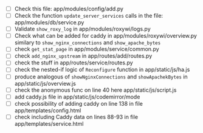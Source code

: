 - [ ] Check this file: app/modules/config/add.py
- [ ] Check the function `update_server_services` calls in the file: app/modules/db/service.py
- [ ] Validate `show_roxy_log` in app/modules/roxywi/logs.py
- [ ] Check what can be added for caddy in app/modules/roxywi/overview.py similary to `show_nginx_connections` and `show_apache_bytes`
- [ ] check `get_stat_page` in app/modules/service/common.py
- [ ] check `add_nginx_upstream` in app/routes/add/routes.py
- [ ] check the stuff in app/routes/service/routes.py
- [ ] check the nested-if logic of `Reconfigure` function in app/static/js/ha.js
- [ ] produce analogous of `showNginxConnections` and `showApachekBytes` in app/static/js/overview.js
- [ ] check the anonymous func on line 40 here app/static/js/script.js
- [ ] add caddy.js file in app/static/js/codemirror/mode
- [ ] check possibility of adding caddy on line 138 in file app/templates/config.html
- [ ] check including Caddy data on lines 88-93 in file app/templates/service.html